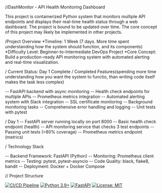 
//DashMonitor - API Health Monitoring Dashboard

This project is containerized Python system that monitors multiple API endpoints and displays their real-time health status through a web dashboard. The project is bound to be updated over time. The core concept of this project may likely be implemented in other projects.

/Project Overview
*Timeline: 1 Week (7 days. More time spent understanding how the system should function, and its components)
*Difficulty Level: Beginner-to-Intermediate DevOps Project
*Core Concept: Build a production-ready API monitoring system with automated alerting and real-time visualization.

/ Current Status: Day 1 Complete
/ Completed Features(spending more time understanding how you want the system to functio, than writing code itself makes the task less complex)

--  FastAPI backend with async monitoring
--  Health check endpoints for multiple APIs
--  Prometheus metrics integration
--  Automated alerting system with Slack integration
--  SSL certificate monitoring
--  Background monitoring tasks
--  Comprehensive error handling and logging
--  Unit tests with pytest

/ Day 1
-- FastAPI server running locally on port 8000
-- Basic health check endpoint (health)
-- API monitoring service that checks 3 test endpoints
-- Passing unit tests (>80% coverage)
-- Prometheus metrics endpoint (metrics)

/ Technology Stack

-- Backend Framework: FastAPI (Python)
-- Monitoring: Prometheus client metrics
-- Testing: pytest, pytest-asyncio
-- Code Quality: black, flake8, bandit
-- Deployment: Docker + Docker Compose

//  Project Structure

[![CI/CD Pipeline](https://github.com/brighthann/api-health-dashboard/actions/workflows/ci-cd.yml/badge.svg)](https://github.com/brighthann/api-health-dashboard/actions/workflows/ci-cd.yml)
[![Python 3.9+](https://img.shields.io/badge/python-3.9+-blue.svg)](https://www.python.org/downloads/)
[![FastAPI](https://img.shields.io/badge/FastAPI-0.104.1-green.svg)](https://fastapi.tiangolo.com/)
[![License: MIT](https://img.shields.io/badge/License-MIT-yellow.svg)](https://opensource.org/licenses/MIT)
